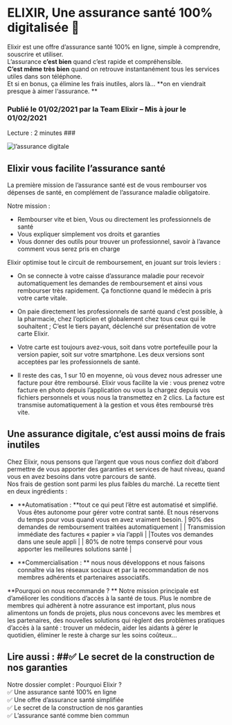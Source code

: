 # ELIXIR, Une assurance santé 100% digitalisée 👀 # 
Elixir est une offre d’assurance santé 100% en ligne, simple à comprendre, souscrire et utiliser.   
L’assurance **c’est bien** quand c’est rapide et compréhensible.   
**C’est même très bien** quand on retrouve instantanément tous les services utiles dans son téléphone.  
Et si en bonus, ça élimine les frais inutiles, alors là... **on en viendrait presque à aimer l‘assurance. **
### Publié le   01/02/2021 par la Team Elixir – Mis à jour le   01/02/2021  
Lecture : 2 minutes ###

 
![l’assurance digitale](https://live.staticflickr.com/222/462244646_d5c8ca43c0_b.jpg)

## Elixir vous facilite l’assurance santé ##
La première mission de l’assurance santé est de vous rembourser vos dépenses de santé, en complément de l’assurance maladie obligatoire.

Notre mission :
-	Rembourser vite et bien, Vous ou directement les professionnels de santé
-	Vous expliquer simplement vos droits et garanties
-	Vous donner des outils pour trouver un professionnel, savoir à l’avance comment vous serez pris en charge

Elixir optimise tout le circuit de remboursement, en jouant sur trois leviers :

-	On se connecte à votre caisse d’assurance maladie pour recevoir automatiquement les demandes de remboursement et ainsi vous rembourser très rapidement. Ça fonctionne quand le médecin à pris votre carte vitale.
-	On paie directement les professionnels de santé quand c’est possible, à la pharmacie, chez l’opticien et globalement chez tous ceux qui le souhaitent ; C’est le tiers payant, déclenché sur présentation de votre carte Elixir. 
-	Votre carte est toujours avez-vous, soit dans votre portefeuille pour la version papier, soit sur votre smartphone. Les deux versions sont acceptées par les professionnels de santé.

-	Il reste des cas, 1 sur 10 en moyenne, où vous devez nous adresser une facture pour être remboursé.   Elixir vous facilite la vie : vous prenez votre facture en photo depuis l’application ou vous la chargez depuis vos fichiers personnels et vous nous la transmettez en 2 clics. La facture est transmise automatiquement à la gestion et vous êtes remboursé très vite.

## Une assurance digitale, c’est aussi moins de frais inutiles ##

Chez Elixir, nous pensons que l’argent que vous nous confiez doit d’abord permettre de vous apporter des garanties et services de haut niveau, quand vous en avez besoins dans votre parcours de santé.  
Nos frais de gestion sont parmi les plus faibles du marché. La recette tient en deux ingrédients :
-	**Automatisation : **tout ce qui peut l’être est automatisé et simplifié. Vous êtes autonome pour gérer votre contrat santé. Et nous réservons du temps pour vous quand vous en avez vraiment besoin. 
| 90% des demandes de remboursement traitées automatiquement |	| Transmission immédiate des factures « papier » via l’appli |
|Toutes vos demandes dans une seule appli |	| 80% de notre temps conservé pour vous apporter les meilleures solutions santé |

-	**Commercialisation : ** nous nous développons et nous faisons connaître via les réseaux sociaux et par la recommandation de nos membres adhérents et partenaires associatifs.

**Pourquoi on nous recommande ? ** Notre mission principale est d’améliorer les conditions d’accès à la santé de tous. Plus le nombre de membres qui adhèrent à notre assurance est important, plus nous alimentons un fonds de projets, plus nous concevons avec les membres et les partenaires, des nouvelles solutions qui règlent des problèmes pratiques d’accès à la santé :  trouver un médecin, aider les aidants à gérer le quotidien, éliminer le reste à charge sur les soins coûteux...   

 

## Lire aussi : ##✅ Le secret de la construction de nos garanties  
Notre dossier complet : Pourquoi Elixir ?  
✅ Une assurance santé 100% en ligne  
✅ Une offre d’assurance santé simplifiée  
✅ Le secret de la construction de nos garanties  
✅ L’assurance santé comme bien commun  
